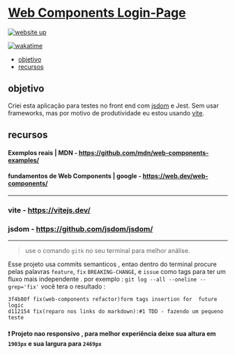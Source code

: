 
# [Web Components Login-Page](https://jsdom-deploy.vercel.app/)

  <!-- website-up -->
  <a href="https://github.com/edoardottt/READMENATOR">
    <img src="https://github.com/edoardottt/READMENATOR/blob/master/images/website-up.svg" alt="website up" />
  </a>
  
  [![wakatime](https://wakatime.com/badge/github/97revenge/jsdom-trial.svg)](https://wakatime.com/badge/github/97revenge/jsdom-trial)


- [objetivo](#objetivo)
- [recursos](#recursos)

## objetivo

Criei esta aplicação para testes no front end com [jsdom](#jsdom) e Jest. Sem usar frameworks, mas por motivo de produtividade eu estou usando [vite](#vite).

## recursos

#### Exemplos reais | MDN - https://github.com/mdn/web-components-examples/

#### fundamentos de Web Components | google - https://web.dev/web-components/

---

### vite - https://vitejs.dev/

### jsdom - https://github.com/jsdom/jsdom/

---


> use o comando `gitk` no seu terminal para melhor análise. 


Esse projeto usa commits semanticos , entao dentro do terminal procure pelas palavras `feature`, `fix` `BREAKING-CHANGE`, e `issue` como tags para ter um fluxo mais independente .
por exemplo : 
`git log --all --oneline --grep='fix'`
você tera o resultado : 
```
3f4b80f fix(web-components refactor)form tags insertion for  future logic
d112154 fix(reparo nos links do markdown):#1 TDD - fazendo um pequeno teste
``` 

#### ❗ Projeto nao responsivo , para melhor experiência deixe sua altura em `1903px` e sua largura para `2469px` 


